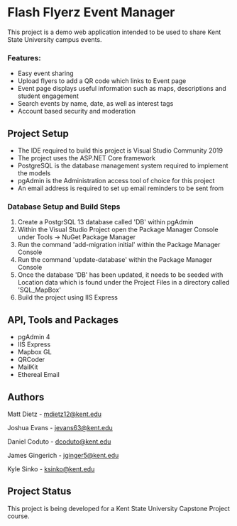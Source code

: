 # Flash Flyerz Event Manager
This project is a demo web application intended to be used to share Kent State University campus events.

### Features: 
* Easy event sharing
* Upload flyers to add a QR code which links to Event page
* Event page displays useful information such as maps, descriptions and student engagement
* Search events by name, date, as well as interest tags
* Account based security and moderation

## Project Setup

* The IDE required to build this project is Visual Studio Community 2019
* The project uses the ASP.NET Core framework
* PostgreSQL is the database management system required to implement the models
* pgAdmin is the Administration access tool of choice for this project
* An email address is required to set up email reminders to be sent from

### Database Setup and Build Steps

1. Create a PostgrSQL 13 database called 'DB' within pgAdmin
2. Within the Visual Studio Project open the Package Manager Console under Tools -> NuGet Package Manager
3. Run the command 'add-migration initial' within the Package Manager Console
4. Run the command 'update-database' within the Package Manager Console
5. Once the database 'DB' has been updated, it needs to be seeded with Location data which is found under the Project Files in a directory called 'SQL_MapBox'
6. Build the project using IIS Express

## API, Tools and Packages

* pgAdmin 4
* IIS Express
* Mapbox GL
* QRCoder
* MailKit
* Ethereal Email

## Authors

Matt Dietz - mdietz12@kent.edu 

Joshua Evans - jevans63@kent.edu 

Daniel Coduto - dcoduto@kent.edu 

James Gingerich - jginger5@kent.edu

Kyle Sinko - ksinko@kent.edu

## Project Status

This project is being developed for a Kent State University Capstone Project course.
